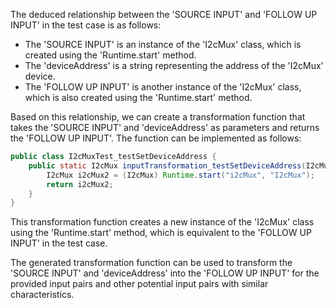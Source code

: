 The deduced relationship between the 'SOURCE INPUT' and 'FOLLOW UP INPUT' in the test case is as follows:
- The 'SOURCE INPUT' is an instance of the 'I2cMux' class, which is created using the 'Runtime.start' method.
- The 'deviceAddress' is a string representing the address of the 'I2cMux' device.
- The 'FOLLOW UP INPUT' is another instance of the 'I2cMux' class, which is also created using the 'Runtime.start' method.

Based on this relationship, we can create a transformation function that takes the 'SOURCE INPUT' and 'deviceAddress' as parameters and returns the 'FOLLOW UP INPUT'. The function can be implemented as follows:

```java
public class I2cMuxTest_testSetDeviceAddress {
    public static I2cMux inputTransformation_testSetDeviceAddress(I2cMux i2cMux, String deviceAddress)  {
        I2cMux i2cMux2 = (I2cMux) Runtime.start("i2cMux", "I2cMux");
        return i2cMux2;
    }
}
```

This transformation function creates a new instance of the 'I2cMux' class using the 'Runtime.start' method, which is equivalent to the 'FOLLOW UP INPUT' in the test case.

The generated transformation function can be used to transform the 'SOURCE INPUT' and 'deviceAddress' into the 'FOLLOW UP INPUT' for the provided input pairs and other potential input pairs with similar characteristics.